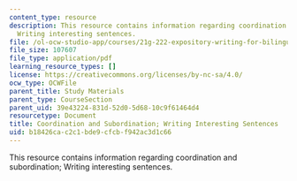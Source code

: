 ```yaml
---
content_type: resource
description: This resource contains information regarding coordination and subordination;
  Writing interesting sentences.
file: /ol-ocw-studio-app/courses/21g-222-expository-writing-for-bilingual-students-fall-2002/b18426cac2c1bde9cfcbf942ac3d1c66_MIT21G_222F02_Coordination.pdf
file_size: 107607
file_type: application/pdf
learning_resource_types: []
license: https://creativecommons.org/licenses/by-nc-sa/4.0/
ocw_type: OCWFile
parent_title: Study Materials
parent_type: CourseSection
parent_uid: 39e43224-831d-52d0-5d68-10c9f61464d4
resourcetype: Document
title: Coordination and Subordination; Writing Interesting Sentences
uid: b18426ca-c2c1-bde9-cfcb-f942ac3d1c66
---
```

This resource contains information regarding coordination and subordination; Writing interesting sentences.